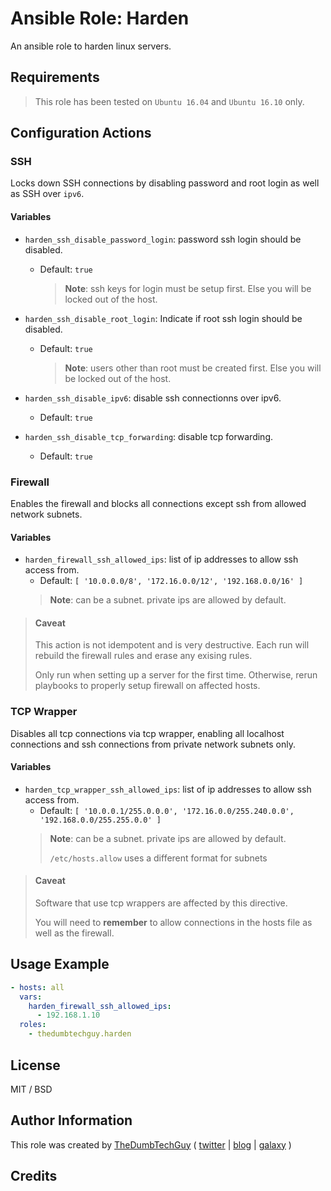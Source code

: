 # Ansible Role: Harden

An ansible role to harden linux servers.

## Requirements

> This role has been tested on `Ubuntu 16.04` and `Ubuntu 16.10` only.

## Configuration Actions

### SSH

Locks down SSH connections by disabling password and root login as well as SSH over `ipv6`.

#### Variables

- `harden_ssh_disable_password_login`: password ssh login should be disabled.
  - Default: `true`
    > **Note**: ssh keys for login must be setup first. Else you will be locked out of the host.

- `harden_ssh_disable_root_login`: Indicate if root ssh login should be disabled.
  - Default: `true`
    > **Note**: users other than root must be created first. Else you will be locked out of the host.

- `harden_ssh_disable_ipv6`: disable ssh connectionns over ipv6.
  - Default: `true`

- `harden_ssh_disable_tcp_forwarding`: disable tcp forwarding.
  - Default: `true`


### Firewall

Enables the firewall and blocks all connections except ssh from allowed network subnets.

#### Variables

- `harden_firewall_ssh_allowed_ips`: list of ip addresses to allow ssh access from.
  - Default: `[ '10.0.0.0/8', '172.16.0.0/12', '192.168.0.0/16' ]`
  > **Note**: can be a subnet. private ips are allowed by default.

> #### Caveat
> This action is not idempotent and is very destructive. Each run will rebuild the firewall rules and erase any exising rules.
>
> Only run when setting up a server for the first time. Otherwise, rerun playbooks to properly setup firewall on affected hosts.


### TCP Wrapper

Disables all tcp connections via tcp wrapper, enabling all localhost connections and ssh connections from private network subnets only.

#### Variables

- `harden_tcp_wrapper_ssh_allowed_ips`: list of ip addresses to allow ssh access from.
  - Default: `[ '10.0.0.1/255.0.0.0', '172.16.0.0/255.240.0.0', '192.168.0.0/255.255.0.0' ]`
  > **Note**: can be a subnet. private ips are allowed by default.
  >
  > `/etc/hosts.allow` uses a different format for subnets


> #### Caveat
> Software that use tcp wrappers are affected by this directive.
>
> You will need to **remember** to allow connections in the hosts file as well as the  firewall.



## Usage Example

```yaml
- hosts: all
  vars:
    harden_firewall_ssh_allowed_ips:
      - 192.168.1.10
  roles:
    - thedumbtechguy.harden
```


## License

MIT / BSD

## Author Information

This role was created by [TheDumbTechGuy](https://github.com/thedumbtechguy) ( [twitter](https://twitter.com/frostymarvelous) | [blog](https://thedumbtechguy.blogspot.com) | [galaxy](https://galaxy.ansible.com/thedumbtechguy/) )

## Credits